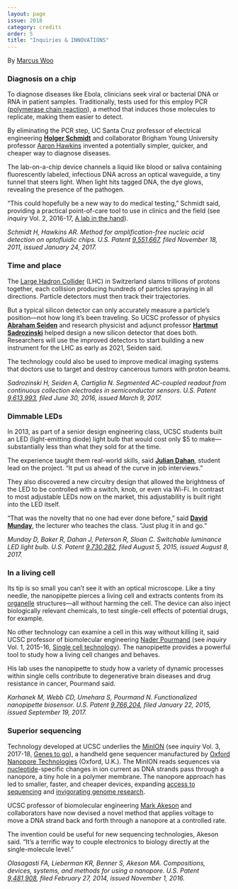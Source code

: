 ```yaml
---
layout: page
issue: 2018
category: credits
order: 5
title: "Inquiries & INNOVATIONS"
---
```


By [Marcus Woo](https://about.me/marcus_woo)

### Diagnosis on a chip ###

To diagnose diseases like Ebola, clinicians seek viral or bacterial DNA or RNA in patient samples. Traditionally, tests used for this employ PCR ([polymerase chain reaction](https://www.genome.gov/10000207/polymerase-chain-reaction-pcr-fact-sheet/)), a method that induces those molecules to replicate, making them easier to detect.

By eliminating the PCR step, UC Santa Cruz professor of electrical engineering [**Holger Schmidt**](https://www.soe.ucsc.edu/people/hschmidt) and collaborator Brigham Young University professor [Aaron Hawkins](http://www.et.byu.edu/~ahawkins/hawkins.phtml) invented a potentially simpler, quicker, and cheaper way to diagnose diseases.

The lab-on-a-chip device channels a liquid like blood or saliva containing fluorescently labeled, infectious DNA across an optical waveguide, a tiny tunnel that steers light. When light hits tagged DNA, the dye glows, revealing the presence of the pathogen.

“This could hopefully be a new way to do medical testing,” Schmidt said, providing a practical point-of-care tool to use in clinics and the field (see *inquiry* Vol. 2, 2016-17, [A lab in the hand](http://inquiry.ucsc.edu/2016-17/lab-in-the-hand/)).

*Schmidt H, Hawkins AR. Method for amplification-free nucleic acid detection on optofluidic chips. U.S. Patent* [*9,551,667*](https://www.google.com/patents/US9551667)*, filed November 18, 2011, issued January 24, 2017.*

### Time and place ###

The [Large Hadron Collider](https://home.cern/topics/large-hadron-collider) (LHC) in Switzerland slams trillions of protons together, each collision producing hundreds of particles spraying in all directions. Particle detectors must then track their trajectories.

But a typical silicon detector can only accurately measure a particle’s position—not how long it’s been traveling. So UCSC professor of physics [**Abraham Seiden**](https://www.physics.ucsc.edu/faculty/singleton.php?&singleton=true&cruz_id=aseiden) and research physicist and adjunct professor [**Hartmut Sadrozinski**](https://www.physics.ucsc.edu/faculty/singleton.php?&&singleton=true&cruz_id=hartmut) helped design a new silicon detector that does both. Researchers will use the improved detectors to start building a new instrument for the LHC as early as 2021, Seiden said.

The technology could also be used to improve medical imaging systems that doctors use to target and destroy cancerous tumors with proton beams.

*Sadrozinski H, Seiden A, Cartiglia N. Segmented AC-coupled readout from continuous collection electrodes in semiconductor sensors. U.S. Patent* [*9,613,993*](https://www.google.com/patents/US20170069671)*, filed June 30, 2016, issued March 9, 2017.*

### Dimmable LEDs ###

In 2013, as part of a senior design engineering class, UCSC students built an LED (light-emitting diode) light bulb that would cost only \$5 to make—substantially less than what they sold for at the time.

The experience taught them real-world skills, said [**Julian Dahan**](https://www.linkedin.com/in/juliandahan/), student lead on the project. “It put us ahead of the curve in job interviews.”

They also discovered a new circuitry design that allowed the brightness of the LED to be controlled with a switch, knob, or even via Wi-Fi. In contrast to most adjustable LEDs now on the market, this adjustability is built right into the LED itself.

“That was the novelty that no one had ever done before,” said [**David Munday**](https://www.soe.ucsc.edu/people/cromom), the lecturer who teaches the class. “Just plug it in and go.”

*Munday D, Baker R, Dahan J, Peterson R, Sloan C. Switchable luminance LED light bulb. U.S. Patent* [*9,730,282*](https://www.google.com/patents/US9730282)*, filed August 5, 2015, issued August 8, 2017.*

### In a living cell ###

Its tip is so small you can’t see it with an optical microscope. Like a tiny needle, the nanopipette pierces a living cell and extracts contents from its [organelle](https://en.wikipedia.org/wiki/Organelle) structures—all without harming the cell. The device can also inject biologically relevant chemicals, to test single-cell effects of potential drugs, for example.

No other technology can examine a cell in this way without killing it, said UCSC professor of biomolecular engineering [Nader Pourmand](https://www.soe.ucsc.edu/people/pourmand) (see *inquiry* Vol. 1, 2015-16, [Single cell technology](http://inquiry.ucsc.edu/2015-16/briefs/)). The nanopipette provides a powerful tool to study how a living cell changes and behaves.

His lab uses the nanopipette to study how a variety of dynamic processes within single cells contribute to degenerative brain diseases and drug resistance in cancer, Pourmand said.

*Karhanek M, Webb CD, Umehara S, Pourmand N. Functionalized nanopipette biosensor. U.S. Patent* [*9,766,204*](https://www.google.com/patents/US9766204)*, filed January 22, 2015, issued September 19, 2017.*

### Superior sequencing ###

Technology developed at UCSC underlies the [MinION](https://nanoporetech.com/products/minion) (see *inquiry* Vol. 3, 2017-18, [Genes to go](http://inquiry.ucsc.edu/2017-18/genes-to-go/)), a handheld gene sequencer manufactured by [Oxford Nanopore Technologies](https://nanoporetech.com/about-us) (Oxford, U.K.). The MinION reads sequences via [nucleotide](https://en.wikipedia.org/wiki/Nucleotide)-specific changes in ion current as DNA strands pass through a nanopore, a tiny hole in a polymer membrane. The nanopore approach has led to smaller, faster, and cheaper devices, expanding [access to sequencing](https://www.youtube.com/watch?v=Wq35ZXyayuU) and [invigorating genome research](https://www.forbes.com/sites/janetwburns/2018/01/29/handheld-device-gives-clearest-ever-view-of-human-genome-for-1000/#353106dc36a5).

UCSC professor of biomolecular engineering [Mark Akeson](https://www.soe.ucsc.edu/people/makeson) and collaborators have now devised a novel method that applies voltage to move a DNA strand back and forth through a nanopore at a controlled rate.

The invention could be useful for new sequencing technologies, Akeson said. “It’s a terrific way to couple electronics to biology directly at the single-molecule level.”

*Olasagasti FA, Lieberman KR, Benner S, Akeson MA. Compositions, devices, systems, and methods for using a nanopore. U.S. Patent* [*9,481,908*](https://www.google.com/patents/US9481908)*, filed February 27, 2014, issued November 1, 2016.*
